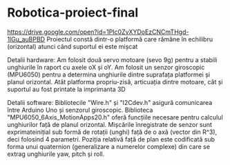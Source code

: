 # Robotica-proiect-final
https://drive.google.com/open?id=1PIc0ZvXYDoEzCNCmTHgd-1lGu_auBPBD
Proiectul constă dintr-o platformă care rămâne în echilibru (orizontal) atunci când suportul ei este mișcat

Detalii hardware:
  Am folosit două servo motoare (sevo 9g) pentru a stabili unghiurile în raport cu axele oX și oY. 
  Am folosit un senzor giroscopic (MPU6050) pentru a determina unghiurile dintre suprafața platformei și planul orizontal. 
  Atât platforma propriu-zisă, articuația dintre motoare, cât și suportul au fost printate la imprimanta 3D

Detalii software: 
  Bibliotecile "Wire.h" și "I2Cdev.h" asigură comunicarea între Arduino Uno și senzorul giroscopic. 
  Biblioteca "MPU6050_6Axis_MotionApps20.h" oferă funcțiile necesare pentru calculul unghiurilor față de planul orizontal. 
  Mișcările înregistrate de senzor sunt exprimateinițial sub formă de rotații (unghi) față de o axă (vector din R^3), deci folosind 4 parametri. Poziția relativă față de plan este codificată sub forma unui quaternion (generalizare a numerelor complexe) din care se extrag unghiurile yaw, pitch și roll.

